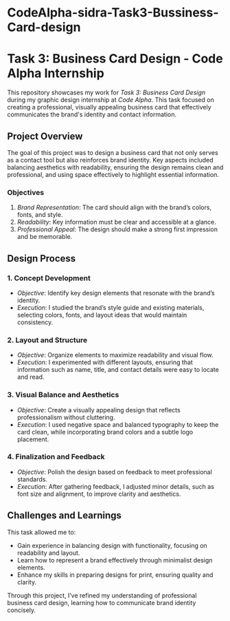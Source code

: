# CodeAlpha-sidra-Task3-Bussiness-Card-design

# Task 3: Business Card Design - Code Alpha Internship

This repository showcases my work for *Task 3: Business Card Design* during my graphic design internship at *Code Alpha*. This task focused on creating a professional, visually appealing business card that effectively communicates the brand's identity and contact information.

## Project Overview

The goal of this project was to design a business card that not only serves as a contact tool but also reinforces brand identity. Key aspects included balancing aesthetics with readability, ensuring the design remains clean and professional, and using space effectively to highlight essential information.

### Objectives
1. *Brand Representation*: The card should align with the brand’s colors, fonts, and style.
2. *Readability*: Key information must be clear and accessible at a glance.
3. *Professional Appeal*: The design should make a strong first impression and be memorable.

## Design Process

### 1. Concept Development
   - *Objective*: Identify key design elements that resonate with the brand’s identity.
   - *Execution*: I studied the brand’s style guide and existing materials, selecting colors, fonts, and layout ideas that would maintain consistency.

### 2. Layout and Structure
   - *Objective*: Organize elements to maximize readability and visual flow.
   - *Execution*: I experimented with different layouts, ensuring that information such as name, title, and contact details were easy to locate and read.

### 3. Visual Balance and Aesthetics
   - *Objective*: Create a visually appealing design that reflects professionalism without cluttering.
   - *Execution*: I used negative space and balanced typography to keep the card clean, while incorporating brand colors and a subtle logo placement.

### 4. Finalization and Feedback
   - *Objective*: Polish the design based on feedback to meet professional standards.
   - *Execution*: After gathering feedback, I adjusted minor details, such as font size and alignment, to improve clarity and aesthetics.
## Challenges and Learnings

This task allowed me to:
- Gain experience in balancing design with functionality, focusing on readability and layout.
- Learn how to represent a brand effectively through minimalist design elements.
- Enhance my skills in preparing designs for print, ensuring quality and clarity.

Through this project, I’ve refined my understanding of professional business card design, learning how to communicate brand identity concisely.
